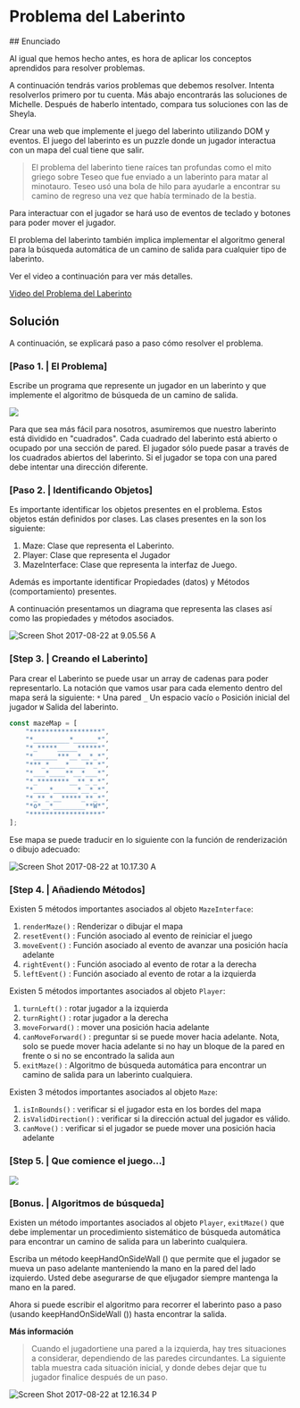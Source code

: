 # Problema del Laberinto

## Enunciado

Al igual que hemos hecho antes, es hora de aplicar los conceptos aprendidos para resolver problemas.

A continuación tendrás varios problemas que debemos resolver. Intenta resolverlos primero por tu cuenta. Más abajo encontrarás las soluciones de Michelle. Después de haberlo intentado, compara tus soluciones con las de Sheyla.

Crear una web que implemente el juego del laberinto utilizando DOM y eventos. El juego del laberinto es un puzzle donde   un jugador interactua con un mapa del cual tiene que salir. 

> El problema del laberinto tiene raíces tan profundas como el mito griego sobre Teseo que fue enviado a un laberinto para matar al minotauro. Teseo usó una bola de hilo para ayudarle a encontrar su camino de regreso una vez que había terminado de la bestia.

Para interactuar con el jugador se hará uso de eventos de teclado y botones para poder mover el jugador. 

El problema del laberinto también implica implementar el algoritmo general para la búsqueda automática de un camino de salida para cualquier tipo de laberinto. 

Ver el video a continuación para ver más detalles.

[Video del Problema del Laberinto](media/15034081309333/run%20maze.mov)

## Solución
A continuación, se  explicará paso a paso cómo resolver el problema.

### [Paso 1. | El Problema]

Escribe un programa que represente un jugador en un laberinto y que  implemente el algoritmo de búsqueda de un camino de salida.

![](media/15034081309333/15034128157197.png)


Para que sea más fácil para nosotros, asumiremos que nuestro laberinto está dividido en "cuadrados". Cada cuadrado del laberinto está abierto o ocupado por una sección de pared. El jugador sólo puede pasar a través de los cuadrados abiertos del laberinto. Si el jugador se topa con una pared debe intentar una dirección diferente. 


### [Paso 2. | Identificando Objetos]

Es importante identificar los objetos presentes en el problema. Estos objetos están definidos por clases. Las clases presentes en la son los siguiente:
1. Maze: Clase que representa el Laberinto.
2. Player: Clase que representa el Jugador
3. MazeInterface: Clase que representa la interfaz de Juego.

Además es importante identificar Propiedades (datos) y Métodos (comportamiento) presentes. 

A continuación presentamos un diagrama que representa las clases así como las propiedades y métodos asociados. 

 ![Screen Shot 2017-08-22 at 9.05.56 A](media/15034081309333/Screen%20Shot%202017-08-22%20at%209.05.56%20AM.png)



### [Step 3. | Creando el Laberinto]

Para crear el Laberinto se puede usar un array de cadenas para poder representarlo. La notación que vamos usar para cada elemento dentro del mapa será la siguiente:
`*` Una pared
`_` Un espacio vacío
`o` Posición inicial del jugador
`W` Salida del laberinto. 
 
```js
const mazeMap = [
    "******************",
    "*_________*______*",
    "*_*****_____******",
    "*______***__*__*_*",
    "***_*____*____**_*",
    "*___*____**__*___*",
    "*_********__**_*_*",
    "*____*______*__*_*",
    "*_**_*__*****_**_*",
    "*o*__*________**W*",
    "******************"
];
```

Ese mapa se puede traducir en lo siguiente con la función de renderización  o dibujo adecuado: 

![Screen Shot 2017-08-22 at 10.17.30 A](media/15034081309333/Screen%20Shot%202017-08-22%20at%2010.17.30%20AM.png)


### [Step 4. | Añadiendo  Métodos]

Existen 5 métodos importantes  asociados al objeto `MazeInterface`:
1. `renderMaze()` : Renderizar o dibujar el mapa 
2. `resetEvent()` : Función asociado al evento de reiniciar el juego
3. `moveEvent()` : Función asociado al evento de avanzar  una posición hacía adelante
4.  `rightEvent()` : Función asociado al evento de rotar a la derecha
5. `leftEvent()` : Función asociado al evento de rotar a la izquierda
 

Existen 5 métodos importantes  asociados al objeto `Player`:

1. `turnLeft()` : rotar jugador a la izquierda
2. `turnRight()` : rotar jugador a la derecha
3. `moveForward()` : mover una posición hacia adelante
4. `canMoveForward()` : preguntar si se puede mover hacia adelante. Nota, solo se puede mover hacia adelante si no hay un bloque de la pared en frente o si no se encontrado la salida aun
5. `exitMaze()` : Algoritmo de búsqueda automática para encontrar un camino de salida para un laberinto cualquiera. 

Existen 3 métodos importantes  asociados al objeto `Maze`:

1. `isInBounds()` : verificar si el jugador esta en los bordes del mapa
2. `isValidDirection()` : verificar si la dirección actual del jugador es válido.
3. `canMove()` : verificar si el jugador se puede mover  una posición hacia adelante 

### [Step 5. | Que comience el juego...]

![](media/15034081309333/15034153834695.jpg)

### [Bonus. | Algoritmos de búsqueda]

Existen un método  importantes  asociados al objeto `Player`, `exitMaze()` que debe implementar un  procedimiento sistemático de búsqueda automática para encontrar un camino de salida para un laberinto cualquiera.   

Escriba un método keepHandOnSideWall () que permite que el jugador se mueva un paso adelante manteniendo la mano en la pared del lado izquierdo. Usted debe asegurarse de que eljugador siempre mantenga la mano en la pared.  

Ahora si puede escribir   el algoritmo para recorrer el laberinto paso a paso (usando keepHandOnSideWall ()) hasta encontrar  la salida. 

**Más información**
> Cuando el  jugadortiene una pared a la izquierda, hay tres situaciones a considerar, dependiendo de las paredes circundantes. La siguiente tabla muestra cada situación inicial, y donde debes dejar que tu jugador finalice después de un paso.
>  
  ![Screen Shot 2017-08-22 at 12.16.34 P](media/15034081309333/Screen%20Shot%202017-08-22%20at%2012.16.34%20PM.png) 



